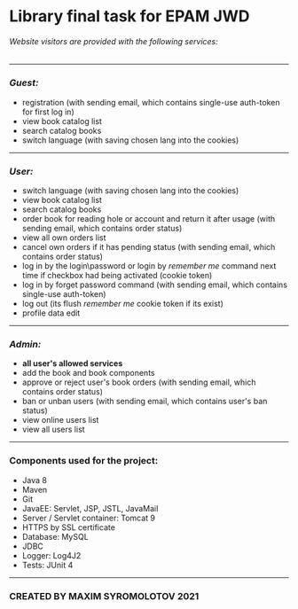 # Library final task for EPAM JWD
###### Website visitors are provided with the following services:
***
### *Guest:*
- registration (with sending email, which contains single-use auth-token for first log in)
- view book catalog list
- search catalog books 
- switch language (with saving chosen lang into the cookies) 
***
### *User:*
- switch language (with saving chosen lang into the cookies) 
- view book catalog list
- search catalog books
- order book for reading hole or account and return it after usage (with sending email, which contains order status)
- view all own orders list
- cancel own orders if it has pending status (with sending email, which contains order status)
- log in by the login\password or login by _remember me_ command next time if checkbox had being activated (cookie token)
- log in by forget password command (with sending email, which contains single-use auth-token) 
- log out (its flush _remember me_ cookie token if its exist)
- profile data edit
***
### *Admin:*
- __all user's allowed services__
- add the book and book components
- approve or reject user's book orders (with sending email, which contains order status)
- ban or unban users (with sending email, which contains user's ban status)
- view online users list
- view all users list 

***
### Components used for the project:
- Java 8
- Maven
- Git
- JavaEE: Servlet, JSP, JSTL, JavaMail
- Server / Servlet container: Tomcat 9
- HTTPS by SSL certificate
- Database: MySQL
- JDBC
- Logger: Log4J2
- Tests: JUnit 4


***
### CREATED BY MAXIM SYROMOLOTOV 2021 

